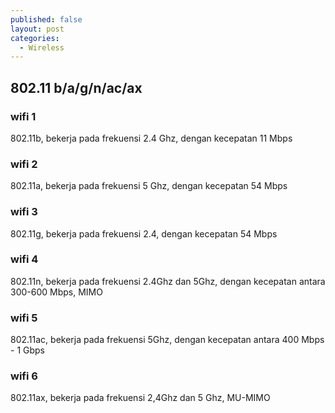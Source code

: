 ```yaml
---
published: false
layout: post
categories:
  - Wireless
---
```

## 802.11 b/a/g/n/ac/ax

### wifi 1
802.11b, bekerja pada frekuensi 2.4 Ghz, dengan kecepatan 11 Mbps

### wifi 2
802.11a, bekerja pada frekuensi 5 Ghz, dengan kecepatan 54 Mbps

### wifi 3
802.11g, bekerja pada frekuensi 2.4, dengan kecepatan 54 Mbps

### wifi 4
802.11n, bekerja pada frekuensi 2.4Ghz dan 5Ghz, dengan kecepatan antara 300-600 Mbps, MIMO

### wifi 5
802.11ac, bekerja pada frekuensi 5Ghz, dengan kecepatan antara 400 Mbps - 1 Gbps

### wifi 6
802.11ax, bekerja pada frekuensi 2,4Ghz dan 5 Ghz, MU-MIMO
